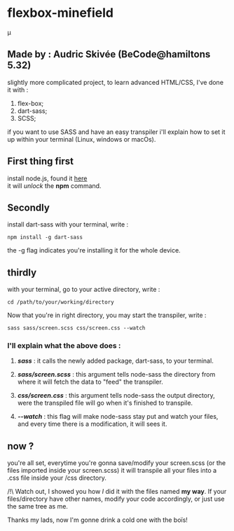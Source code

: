 # flexbox-minefield
µ
## Made by : Audric Skivée (BeCode@hamiltons 5.32)

slightly more complicated project, to learn advanced HTML/CSS, I've done it with :

1. flex-box;
2. dart-sass;
3. SCSS;

if you want to use SASS and have an easy transpiler i'll explain how to set it up within your terminal (Linux, windows or macOs).

## First thing first

install node.js, found it [here](https://nodejs.org/en/)  
it will *unlock* the __npm__ command.

## Secondly

install dart-sass with your terminal, write :  

```
npm install -g dart-sass
```  

the -g flag indicates you're installing it for the whole device.

## thirdly

with your terminal, go to your active directory, write :  

```
cd /path/to/your/working/directory
``` 

Now that you're in right directory, you may start the transpiler, write :

```
sass sass/screen.scss css/screen.css --watch
```  

### I'll explain what the above does : 

1. __*sass*__ : it calls the newly added package, dart-sass, to your terminal.

2. __*sass/screen.scss*__ : this argument tells node-sass the directory from where it will fetch the data to "feed" the transpiler.

3. __*css/screen.css*__ : this argument tells node-sass the output directory, were the transpiled file will go when it's finished to transpile.

4. __*--watch*__  : this flag will make node-sass stay put and watch your files, and every time there is a modification, it will sees it.  

## now ?

you're all set, everytime you're gonna save/modify your screen.scss (or the files imported inside your screen.scss) it will transpile all your files into a .css file inside your /css directory.  

/!\ Watch out, I showed you how *I* did it with the files named __my way__. If your files/directory have other names, modify your code accordingly, or just use the same tree as me.

Thanks my lads, now I'm gonne drink a cold one with the boïs!
